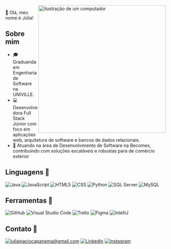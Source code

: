 <img src="https://raw.githubusercontent.com/MicaelliMedeiros/micaellimedeiros/master/image/computer-illustration.png" alt="ilustração de um computador" min-width="400px" max-width="400px" width="400px" align="right">

<p align="left"> 
  💜 Olá, meu nome é Júlia!
</p>

## Sobre mim

<p align="left">
  
  - 🎓 Graduanda em Engenharia de Software na UNIVILLE.
  - 💻 Desenvolvedora Full Stack Júnior com foco em aplicações web, arquitetura de software e bancos de dados relacionais.
  - 🚀 Atuando na área de Desenvolvimento de Software na Becomex, contribuindo com soluções escaláveis e robustas para de comércio exterior
</p>

## Linguagens 🚀

![Java](https://img.shields.io/badge/-Java-333333?style=flat&logo=Java&logoColor=007396)
![JavaScript](https://img.shields.io/badge/-JavaScript-333333?style=flat&logo=javascript)
![HTML5](https://img.shields.io/badge/-HTML5-333333?style=flat&logo=HTML5)
![CSS](https://img.shields.io/badge/-CSS-333333?style=flat&logo=CSS3&logoColor=1572B6)
![Python](https://img.shields.io/badge/-Python-333333?style=flat&logo=Python&logoColor=1572B6)
![SQL Server](https://img.shields.io/badge/-SQL%20Server-333333?style=flat&logo=sql-server&logoColor=007ACC)
![MySQL](https://img.shields.io/badge/-MySQL-333333?style=flat&logo=mysql)

## Ferramentas 💼

![GitHub](https://img.shields.io/badge/-GitHub-333333?style=flat&logo=github)
![Visual Studio Code](https://img.shields.io/badge/-Visual%20Studio%20Code-333333?style=flat&logo=visual-studio-code&logoColor=007ACC)
![Trello](https://img.shields.io/badge/-Trello-333333?style=flat&logo=trello&logoColor=007ACC)
![Figma](https://img.shields.io/badge/-Figma-333333?style=flat&logo=figma&logoColor=007ACC)
![IntelliJ](https://img.shields.io/badge/-IntelliJ-333333?style=flat&logo=intelliJ&logoColor=007ACC)

## Contato 💌 

<a href="#" title="Gmail">
<img src="https://img.shields.io/badge/-Gmail-FF0000?style=flat-square&labelColor=FF0000&logo=gmail&logoColor=white&link=LINK-DO-SEU-GMAIL" alt="juliainaciocapanema@gmail.com"/></a>
<a href="#" title="LinkedIn">
<img src="https://img.shields.io/badge/-Linkedin-0e76a8?style=flat-square&logo=Linkedin&logoColor=white&link=https://www.linkedin.com/in/juliaicapanema150/" alt="LinkedIn"/></a>
<a href="#" title="Instagram">
<img src="https://img.shields.io/badge/-Instagram-DF0174?style=flat-square&labelColor=DF0174&logo=instagram&logoColor=white&link=https://www.instagram.com/juliaacapanema/" alt="Instagram"/></a>
